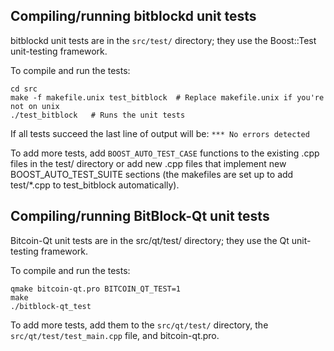Compiling/running bitblockd unit tests
------------------------------------

bitblockd unit tests are in the `src/test/` directory; they
use the Boost::Test unit-testing framework.

To compile and run the tests:

	cd src
	make -f makefile.unix test_bitblock  # Replace makefile.unix if you're not on unix
	./test_bitblock   # Runs the unit tests

If all tests succeed the last line of output will be:
`*** No errors detected`

To add more tests, add `BOOST_AUTO_TEST_CASE` functions to the existing
.cpp files in the test/ directory or add new .cpp files that
implement new BOOST_AUTO_TEST_SUITE sections (the makefiles are
set up to add test/*.cpp to test_bitblock automatically).


Compiling/running BitBlock-Qt unit tests
---------------------------------------

Bitcoin-Qt unit tests are in the src/qt/test/ directory; they
use the Qt unit-testing framework.

To compile and run the tests:

	qmake bitcoin-qt.pro BITCOIN_QT_TEST=1
	make
	./bitblock-qt_test

To add more tests, add them to the `src/qt/test/` directory,
the `src/qt/test/test_main.cpp` file, and bitcoin-qt.pro.
